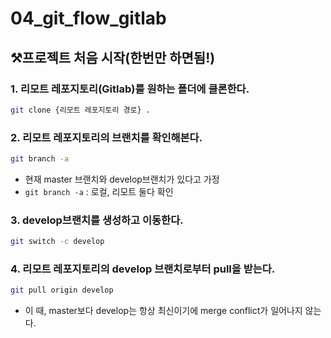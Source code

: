 # 04_git_flow_gitlab

## ⚒️프로젝트 처음 시작(한번만 하면됨!)

### 1. 리모트 레포지토리(Gitlab)를 원하는 폴더에 클론한다.

```bash
git clone {리모트 레포지토리 경로} .
```

### 2. 리모트 레포지토리의 브랜치를 확인해본다.

```bash
git branch -a
```

- 현재 master 브랜치와 develop브랜치가 있다고 가정
- `git branch -a` : 로컬, 리모트 둘다 확인

### 3. develop브랜치를 생성하고 이동한다.

```bash
git switch -c develop
```

### 4. 리모트 레포지토리의 develop 브랜치로부터 pull을 받는다.

```bash
git pull origin develop
```

- 이 때, master보다 develop는 항상 최신이기에 merge conflict가 일어나지 않는다.

<br/>

### 

